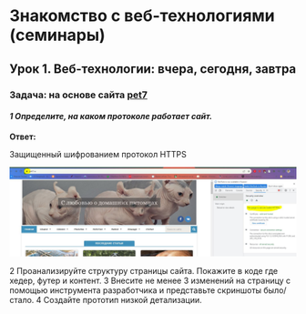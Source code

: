 # Знакомство с веб-технологиями (семинары)

## Урок 1. Веб-технологии: вчера, сегодня, завтра

### **Задача:** на основе сайта [pet7](https://pet7.ru/)

#### *1 Определите, на каком протоколе работает сайт.*

**Ответ:**

Защищенный шифрованием протокол HTTPS

![1.jpg](1.jpg)

2 Проанализируйте структуру страницы сайта. Покажите в коде где хедер, футер и контент.
3 Внесите не менее 3 изменений на страницу с помощью инструмента разработчика и представьте скриншоты было/стало.
4 Создайте прототип низкой детализации.
